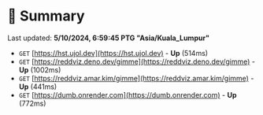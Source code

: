 # 📖 Summary
Last updated: **5/10/2024, 6:59:45 PTG "Asia/Kuala_Lumpur"**

- `GET` [https://hst.ujol.dev](https://hst.ujol.dev) - **Up** (514ms)
- `GET` [https://reddviz.deno.dev/gimme](https://reddviz.deno.dev/gimme) - **Up** (1002ms)
- `GET` [https://reddviz.amar.kim/gimme](https://reddviz.amar.kim/gimme) - **Up** (441ms)
- `GET` [https://dumb.onrender.com](https://dumb.onrender.com) - **Up** (772ms)
